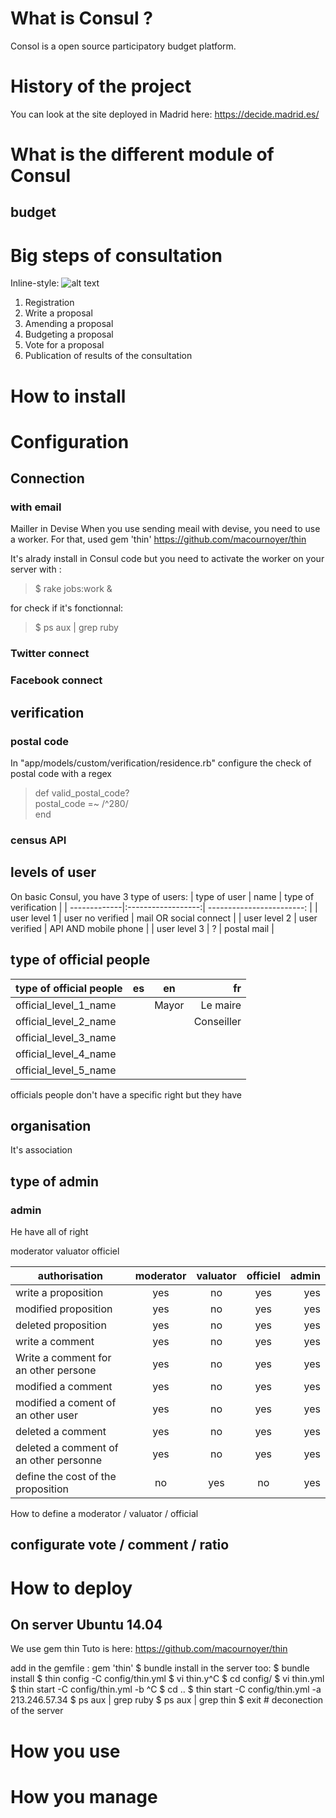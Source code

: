 # What is Consul ?
Consol is a open source participatory budget platform.
# History of the project
You can look at the site deployed in Madrid here: https://decide.madrid.es/
# What is the different module of Consul
## budget
# Big steps of consultation
Inline-style: 
![alt text](https://github.com/hugobarthelemy/consul_RIVP/app/assets/doc/generalprocess.png "general process")

1. Registration 
2. Write a proposal
3. Amending a proposal
4. Budgeting a proposal
5. Vote for a proposal
6. Publication of results of the consultation

# How to install

# Configuration

## Connection

### with email
Mailler in Devise
When you use sending meail with devise, you need to use a worker. For that, used gem 'thin'
https://github.com/macournoyer/thin

It's alrady install in Consul code but you need to activate the worker on your server with :
> $ rake jobs:work &

for check if it's fonctionnal:
> $ ps aux | grep ruby
### Twitter connect

### Facebook connect

## verification

### postal code

In "app/models/custom/verification/residence.rb" configure the check of postal code with a regex 
> def valid_postal_code?   
> <Enter> postal_code =~ /^280/  
> <Enter> end


### census API

## levels of user

On basic Consul, you have 3 type of users:
| type of user | name               | type of verification      |
| -------------|:------------------:| ------------------------: |
| user level 1 | user no verified   | mail OR social connect    |
| user level 2 | user verified      | API AND mobile phone      |
| user level 3 | ?                  | postal mail               |

## type of official people
| type of official people | es | en | fr |
| ----------------------- |:--:|:--:|--:|
| official_level_1_name   | | Mayor | Le maire |
| official_level_2_name   | |       | Conseiller|
| official_level_3_name   | |
| official_level_4_name   | |
| official_level_5_name   | |

officials people don't have a specific right but they have 
## organisation
It's association

## type of admin
### admin
He have all of right

moderator
valuator
officiel

| authorisation                             | moderator | valuator  | officiel  | admin |                                
| ------------------------------------------|:---------:|:---------:|:---------:|------:|
| write a proposition                       | yes       | no        | yes       | yes   |
| modified proposition                      | yes       | no        | yes       | yes   |
| deleted proposition                       | yes       | no        | yes       | yes   |
| write a comment                           | yes       | no        | yes       | yes   |
| Write a comment for an other persone      | yes       | no        | yes       | yes   |
| modified a comment                        | yes       | no        | yes       | yes   |
| modified a coment of an other user        | yes       | no        | yes       | yes   |
| deleted a comment                         | yes       | no        | yes       | yes   |
| deleted a comment of an other personne    | yes       | no        | yes       | yes   |
| define the cost of the proposition        | no        | yes       | no        | yes   |


How to define a moderator / valuator / official


## configurate vote / comment / ratio

# How to deploy
## On server Ubuntu 14.04
We use gem thin
Tuto is here: https://github.com/macournoyer/thin

add in the gemfile : 
gem 'thin'
$ bundle install
in the server too: $ bundle install
$ thin config -C config/thin.yml
$ vi thin.y^C
$ cd config/
$ vi thin.yml
$ thin start -C config/thin.yml -b ^C
$ cd ..
$ thin start -C config/thin.yml -a 213.246.57.34
$ ps aux | grep ruby
$ ps aux | grep thin
$ exit # deconection of the server
# How you use
# How you manage